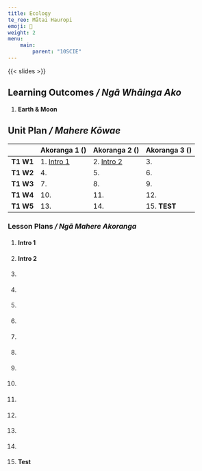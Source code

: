 ```yaml
---
title: Ecology
te_reo: Mātai Hauropi
emoji: 🍁
weight: 2
menu:
    main:
        parent: "10SCIE"
---
```


{{< slides >}}

## Learning Outcomes _/ Ngā Whāinga Ako_ 

1. __Earth & Moon__

## Unit Plan _/ Mahere Kōwae_ 

|           | Akoranga 1 ()          | Akoranga 2 ()          | Akoranga 3 () |
|:----------|:-----------------------|:-----------------------|:--------------|
| __T1 W1__ | 1. [Intro 1](#intro-1) | 2. [Intro 2](#intro-2) | 3.            |
| __T1 W2__ | 4.                     | 5.                     | 6.            |
| __T1 W3__ | 7.                     | 8.                     | 9.            |
| __T1 W4__ | 10.                    | 11.                    | 12.           |
| __T1 W5__ | 13.                    | 14.                    | 15. __TEST__  |

### Lesson Plans _/ Ngā Mahere Akoranga_ 

1. #### Intro 1
2. #### Intro 2
3. #### 
4. #### 
5. #### 
6. #### 
7. #### 
8. #### 
9. #### 
10. #### 
11. #### 
12. #### 
13. #### 
14. #### 
15. #### Test
